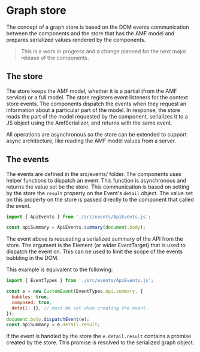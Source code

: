 # Graph store

The concept of a graph store is based on the DOM events communication between the components and the store that has the AMF model and prepares serialized values rendered by the components.

> This is a work in progress and a change planned for the next major release of the components.

## The store

The store keeps the AMF model, whether it is a partial (from the AMF service) or a full model. The store registers event listeners for the context store events. The components dispatch the events when they request an information about a particular part of the model. In response, the store reads the part of the model requested by the component, serializes it to a JS object using the AmfSerializer, and returns with the same event.

All operations are asynchronous so the store can be extended to support async architecture, like reading the AMF model values from a server.

## The events

The events are defined in the src/events/ folder. The components uses helper functions to dispatch an event. This function is asynchronous and returns the value set be the store.
This communication is based on setting by the store the `result` property on the Event's `detail` object. The value set on this property on the store is passed directly to the component that called the event.

```javascript
import { ApiEvents } from './src/events/ApiEvents.js';

const apiSummary = ApiEvents.summary(document.body);
```

The event above is requesting a serialized summary of the API from the store. The argument is the Element (or wider EventTarget) that is used to dispatch the event on. This can be used to limit the scope of the events bubbling in the DOM.

This example is equivalent to the following:

```javascript
import { EventTypes } from './src/events/ApiEvents.js';

const e = new CustomEvent(EventTypes.Api.summary, {
  bubbles: true,
  composed: true,
  detail: {}, // must be set when creating the event.
});
document.body.dispatchEvent(e);
const apiSummary = e.detail.result;
```

If the event is handled by the store the `e.detail.result` contains a promise created by the store. This promise is resolved to the serialized graph object.
